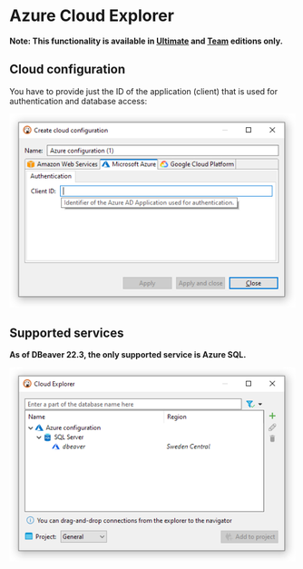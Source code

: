 # Azure Cloud Explorer

**Note: This functionality is available in [Ultimate](Ultimate-Edition) and <a href="https://dbeaver.com/dbeaver-team-edition">Team</a> editions only.**

## Cloud configuration

You have to provide just the ID of the application (client) that is used for
authentication and database access:

![](images/ug/cloud-explorer/azure-cloud-configuration.png)

## Supported services

__As of DBeaver 22.3, the only supported service is Azure SQL.__

![](images/ug/cloud-explorer/azure-cloud-services.png)

